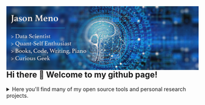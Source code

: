 <img style="float: left;" src="images/jameno_banner.png">

## Hi there 👋  Welcome to my github page!
<details>
<summary>Here you'll find many of my open source tools and personal research projects.</summary>
<br>
<details>
<summary>Ah! You might also find some hidden puzzles among my code. 👀</summary>
<br>
<details>
<summary>Like this one.</summary>
<br>
<pre>
50 75 7A 7A 6C 65 20 23 31 3A 20 77 77 77 2E 6A 61 73 6F 6E 6D 65 6E 6F 2E 63 6F 6D
</pre>
</details>  
</details> 
</details> 
<!--
**jameno/jameno** is a ✨ _special_ ✨ repository because its `README.md` (this file) appears on your GitHub profile.

Here are some ideas to get you started:

- 🔭 I’m currently working on ...
- 🌱 I’m currently learning ...
- 👯 I’m looking to collaborate on ...
- 🤔 I’m looking for help with ...
- 💬 Ask me about ...
- 📫 How to reach me: ...
- 😄 Pronouns: ...
- ⚡ Fun fact: ...
-->
